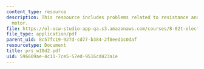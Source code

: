 ```yaml
---
content_type: resource
description: This resoource includes problems related to resistance and driving a
  motor.
file: https://ol-ocw-studio-app-qa.s3.amazonaws.com/courses/8-02t-electricity-and-magnetism-spring-2005/596609ae4c117ce557ed9516cd423a1e_prs_w10d2.pdf
file_type: application/pdf
parent_uid: 8c57fc19-927d-cd77-b384-2f8eed1c0daf
resourcetype: Document
title: prs_w10d2.pdf
uid: 596609ae-4c11-7ce5-57ed-9516cd423a1e
---
```

